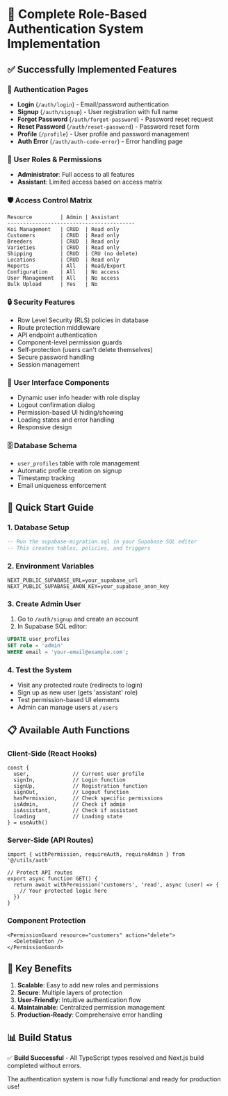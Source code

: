 # 🔐 Complete Role-Based Authentication System Implementation

## ✅ Successfully Implemented Features

### 🔑 **Authentication Pages**
- **Login** (`/auth/login`) - Email/password authentication
- **Signup** (`/auth/signup`) - User registration with full name
- **Forgot Password** (`/auth/forgot-password`) - Password reset request
- **Reset Password** (`/auth/reset-password`) - Password reset form
- **Profile** (`/profile`) - User profile and password management
- **Auth Error** (`/auth/auth-code-error`) - Error handling page

### 👥 **User Roles & Permissions**
- **Administrator**: Full access to all features
- **Assistant**: Limited access based on access matrix

### 🛡️ **Access Control Matrix**
```
Resource         | Admin | Assistant
-----------------------------------------
Koi Management   | CRUD  | Read only
Customers        | CRUD  | Read only  
Breeders         | CRUD  | Read only
Varieties        | CRUD  | Read only
Shipping         | CRUD  | CRU (no delete)
Locations        | CRUD  | Read only
Reports          | All   | Read/Export
Configuration    | All   | No access
User Management  | All   | No access
Bulk Upload      | Yes   | No
```

### 🔒 **Security Features**
- Row Level Security (RLS) policies in database
- Route protection middleware
- API endpoint authentication
- Component-level permission guards
- Self-protection (users can't delete themselves)
- Secure password handling
- Session management

### 📱 **User Interface Components**
- Dynamic user info header with role display
- Logout confirmation dialog
- Permission-based UI hiding/showing
- Loading states and error handling
- Responsive design

### 🗄️ **Database Schema**
- `user_profiles` table with role management
- Automatic profile creation on signup
- Timestamp tracking
- Email uniqueness enforcement

## 🚀 **Quick Start Guide**

### 1. Database Setup
```sql
-- Run the supabase-migration.sql in your Supabase SQL editor
-- This creates tables, policies, and triggers
```

### 2. Environment Variables
```env
NEXT_PUBLIC_SUPABASE_URL=your_supabase_url
NEXT_PUBLIC_SUPABASE_ANON_KEY=your_supabase_anon_key
```

### 3. Create Admin User
1. Go to `/auth/signup` and create an account
2. In Supabase SQL editor:
```sql
UPDATE user_profiles 
SET role = 'admin' 
WHERE email = 'your-email@example.com';
```

### 4. Test the System
- Visit any protected route (redirects to login)
- Sign up as new user (gets 'assistant' role)
- Test permission-based UI elements
- Admin can manage users at `/users`

## 📋 **Available Auth Functions**

### Client-Side (React Hooks)
```tsx
const { 
  user,              // Current user profile
  signIn,            // Login function
  signUp,            // Registration function  
  signOut,           // Logout function
  hasPermission,     // Check specific permissions
  isAdmin,           // Check if admin
  isAssistant,       // Check if assistant
  loading            // Loading state
} = useAuth()
```

### Server-Side (API Routes)
```tsx
import { withPermission, requireAuth, requireAdmin } from '@/utils/auth'

// Protect API routes
export async function GET() {
  return await withPermission('customers', 'read', async (user) => {
    // Your protected logic here
  })
}
```

### Component Protection
```tsx
<PermissionGuard resource="customers" action="delete">
  <DeleteButton />
</PermissionGuard>
```

## 🎯 **Key Benefits**

1. **Scalable**: Easy to add new roles and permissions
2. **Secure**: Multiple layers of protection
3. **User-Friendly**: Intuitive authentication flow
4. **Maintainable**: Centralized permission management
5. **Production-Ready**: Comprehensive error handling

## 📊 **Build Status**
✅ **Build Successful** - All TypeScript types resolved and Next.js build completed without errors.

The authentication system is now fully functional and ready for production use!
